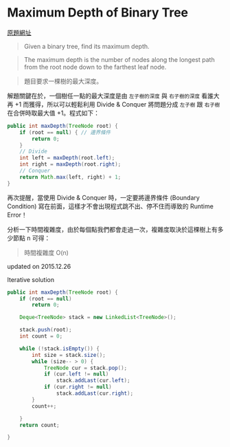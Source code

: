 # Maximum Depth of Binary Tree

[原題網址](http://www.lintcode.com/en/problem/maximum-depth-of-binary-tree/)

> Given a binary tree, find its maximum depth.

> The maximum depth is the number of nodes along the longest path from the root node down to the farthest leaf node.

> 題目要求一棵樹的最大深度。

解題關鍵在於，一個樹任一點的最大深度是由 `左子樹的深度` 與 `右子樹的深度` 看誰大再 +1 而獲得，所以可以輕鬆利用 Divide & Conquer 將問題分成 `左子樹` 跟 `右子樹` 在合併時取最大值 +1。程式如下：

```java
public int maxDepth(TreeNode root) {
	if (root == null) { // 邊界條件
		return 0;
	}
	// Divide 
	int left = maxDepth(root.left);
	int right = maxDepth(root.right);
	// Conquer
	return Math.max(left, right) + 1;
}
```
再次提醒，當使用 Divide & Conquer 時，一定要將邊界條件 (Boundary Condition) 寫在前面，這樣才不會出現程式跳不出、停不住而導致的 Runtime Error！

分析一下時間複雜度，由於每個點我們都會走過一次，複雜度取決於這棵樹上有多少節點 n 可得：

>時間複雜度 O(n)


updated on 2015.12.26

Iterative solution
```java
public int maxDepth(TreeNode root) {
    if (root == null)
        return 0;

    Deque<TreeNode> stack = new LinkedList<TreeNode>();

    stack.push(root);
    int count = 0;

    while (!stack.isEmpty()) {
        int size = stack.size();
        while (size-- > 0) {
            TreeNode cur = stack.pop();
            if (cur.left != null)
                stack.addLast(cur.left);
            if (cur.right != null)
                stack.addLast(cur.right);
        }
        count++;

    }
    return count;

}
```

